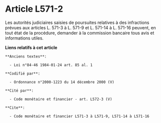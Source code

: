 # Article L571-2

Les autorités judiciaires saisies de poursuites relatives à des infractions prévues aux articles L. 571-3 à L. 571-9 et L.
571-14 à L. 571-16 peuvent, en tout état de la procédure, demander à la commission bancaire tous avis et informations utiles.

**Liens relatifs à cet article**

	**Anciens textes**:

	  - Loi n°84-46 1984-01-24 art. 85 al. 1

	**Codifié par**:

	  - Ordonnance n°2000-1223 du 14 décembre 2000 (V)

	**Cité par**:

	  - Code monétaire et financier - art. L572-3 (V)

	**Cite**:

	  - Code monétaire et financier L571-3 à L571-9, L571-14 à L571-16
